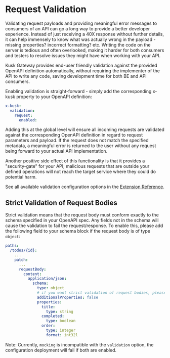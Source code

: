 # Request Validation 

Validating request payloads and providing meaningful error messages to consumers of an API can go a long way to provide
a better developer experience. Instead of just receiving a 40X response without further details, it can help immensely 
to know what was actually wrong in the payload - missing properties? incorrect formatting? etc. Writing the code on the server is tedious and often overlooked, making it harder for both consumers and testers to resolve issues they might have 
when working with your API.

Kusk Gateway provides end-user friendly validation against the provided OpenAPI definition automatically, without 
requiring the implementer of the API to write any code, saving development time for both BE and API consumers.

Enabling validation is straight-forward - simply add the corresponding x-kusk property to your OpenAPI definition:

```yaml
x-kusk:
  validation:
    request:
      enabled:
```

Adding this at the global level will ensure all incoming requests are validated against the corresponding OpenAPI definition
in regard to request parameters and payload. If the request does not match the specified metadata, a meaningful error is returned to the user without any request being forward to your actual API implementation.

Another positive side effect of this functionality is that it provides a "security-gate" for your API; malicious requests
that are outside your defined operations will not reach the target service where they could do potential harm.

See all available validation configuration options in the [Extension Reference](../reference/extension#validation).

## **Strict Validation of Request Bodies**

Strict validation means that the request body must conform exactly to the schema specified in your OpenAPI spec.
Any fields not in the schema will cause the validation to fail the request/response.
To enable this, please add the following field to your schema block if the request body is of type `object`:

```yaml
paths:
  /todos/{id}:
    ...
    patch:
      ...
      requestBody:
        content:
          application/json:
            schema:
              type: object
              # if you want strict validation of request bodies, please enable this option in your OpenAPI file
              additionalProperties: false
              properties:
                title:
                  type: string
                completed:
                  type: boolean
                order:
                  type: integer
                  format: int32l
```

Note: Currently, `mocking` is incompatible with the `validation` option, the configuration deployment will fail if both are enabled.
